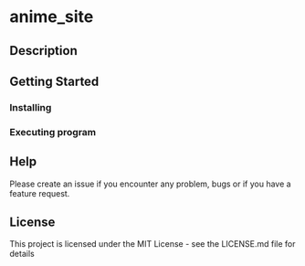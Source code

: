 # anime_site

## Description

## Getting Started

### Installing

### Executing program

## Help

Please create an issue if you encounter any problem, bugs or if you have a feature request.

## License

This project is licensed under the MIT License - see the LICENSE.md file for details
